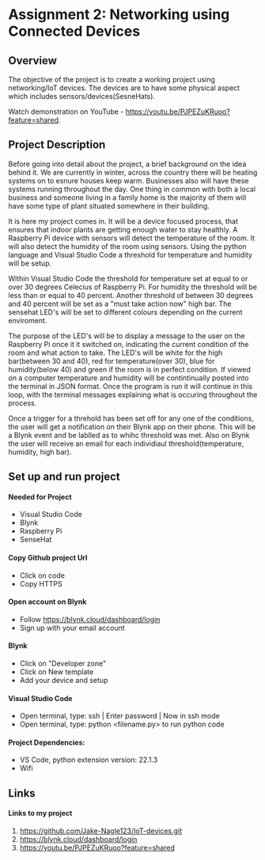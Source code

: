 # Assignment 2: Networking using Connected Devices
## Overview
The objective of the project is to create a working project using networking/IoT devices. The devices are to have some physical aspect which includes sensors/devices(SesneHats).

Watch demonstration on YouTube - https://youtu.be/PJPEZuKRuoo?feature=shared.

## Project Description
Before going into detail about the project, a brief background on the idea behind it. We are currently in winter, across the country there will be heating systems on to esnure houses keep warm. Businesses also will have these systems running throughout the day. One thing in common with both a local business and someone living in a family home is the majority of them will have some type of plant situated somewhere in their building.

It is here my project comes in. It will be a device focused process, that ensures that indoor plants are getting enough water to stay healthly. A Raspberry Pi device with sensors will detect the temperature of the room. It will also detect the humidity of the room using sensors. Using the python language and Visual Studio Code a threshold for temperature and humidity will be setup.

Within Visual Studio Code the threshold for temperature set at equal to or over 30 degrees Celecius of Raspberry Pi. For humidity the threshold will be less than or equal to 40 percent. Another threshold of between 30 degrees and 40 percent will be set as a "must take action now" high bar. The sensehat LED's will be set to different colours depending on the current enviroment. 

The purpose of the LED's will be to display a message to the user on the Raspberry Pi once it it switched on, indicating the current condition of the room and what action to take. The LED's will be white for the high bar(between 30 and 40), red for temperature(over 30), blue for humidity(below 40) and green if the room is in perfect condition. If viewed on a computer temperature and humidity will be contintinually posted into the terminal in JSON format. Once the program is run it will continue in this loop, with the terminal messages explaining what is occuring throughout the process.

Once a trigger for a threhold has been set off for any one of the conditions, the user will get a notification on their Blynk app on their phone. This will be a Blynk event and be lablled as to whihc threshold was met. Also on Blynk the user will receive an email for each individiaul threshold(temperature, humidity, high bar).

## Set up and run project
#### Needed for Project
* Visual Studio Code
* Blynk
* Raspberry Pi
* SenseHat

#### Copy Github project Url
* Click on code
* Copy HTTPS

#### Open account on Blynk
* Follow https://blynk.cloud/dashboard/login
* Sign up with your email account

#### Blynk
* Click on "Developer zone"
* Click on New template
* Add your device and setup

#### Visual Studio Code
* Open terminal, type: ssh <configured pi name> | Enter password | Now in ssh mode
* Open terminal, type: python <filename.py> to run python code

#### Project Dependencies:
* VS Code, python extension version: 22.1.3
* Wifi

## Links
#### Links to my project
1. https://github.com/Jake-Nagle123/IoT-devices.git
2. https://blynk.cloud/dashboard/login
3. https://youtu.be/PJPEZuKRuoo?feature=shared
